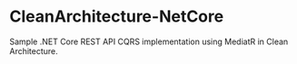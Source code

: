 # CleanArchitecture-NetCore
Sample .NET Core REST API CQRS implementation using MediatR in Clean Architecture.
